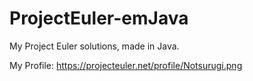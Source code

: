 # ProjectEuler-emJava
My Project Euler solutions, made in Java.

My Profile:
https://projecteuler.net/profile/Notsurugi.png
